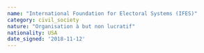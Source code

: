 ```yaml
---
name: "International Foundation for Electoral Systems (IFES)"
category: civil_society
nature: "Organisation à but non lucratif"
nationality: USA
date_signed: '2018-11-12'
---
```

    